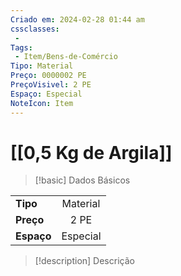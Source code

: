 ```yaml
---
Criado em: 2024-02-28 01:44 am
cssclasses:
 - 
Tags:
 - Item/Bens-de-Comércio
Tipo: Material
Preço: 0000002 PE
PreçoVisivel: 2 PE
Espaço: Especial
NoteIcon: Item
---
```

# [[0,5 Kg de Argila]]

> [!basic] Dados Básicos
> 
|            |     |
| ---------- |:---:|
| **Tipo**   |  Material   |
| **Preço**  |   2 PE   |
| **Espaço** |   Especial  |
>
 
> [!description] Descrição
> 
>
